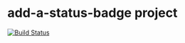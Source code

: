 # add-a-status-badge project
[![Build Status](http://ec2-13-51-140-213.eu-north-1.compute.amazonaws.com/buildStatus/icon?job=add-a-status-badge)](http://ec2-13-51-140-213.eu-north-1.compute.amazonaws.com/job/add-a-status-badge/)
